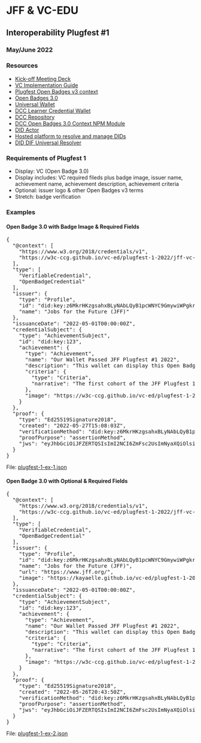 # JFF & VC-EDU 
## Interoperability Plugfest #1 

### May/June 2022

### Resources

* [Kick-off Meeting Deck](https://docs.google.com/presentation/d/1YoS3est-YnWO1tI7JjJDjSPSnIXJNon_TFosKyneaJg/edit?usp=sharing)
* [VC Implementation Guide](https://www.w3.org/TR/vc-imp-guide/)
* [Plugfest Open Badges v3 context](https://w3c-ccg.github.io/vc-ed/plugfest-1-2022/jff-vc-edu-plugfest-1-context.json)
* [Open Badges 3.0](https://imsglobal.github.io/openbadges-specification/ob_v3p0.html)
* [Universal Wallet](https://w3c-ccg.github.io/universal-wallet-interop-spec/)
* [DCC Learner Credential Wallet](https://github.com/digitalcredentials/learner-credential-wallet)
* [DCC Repository](https://github.com/digitalcredentials)
* [DCC Open Badges 3.0 Context NPM Module](https://github.com/digitalcredentials/open-badges-context)
* [DID Actor](https://api.did.actor/)
* [Hosted platform to resolve and manage DIDs](https://godiddy.com/)
* [DID DIF Universal Resolver](https://dev.uniresolver.io/)

### Requirements of Plugfest 1

* Display: VC (Open Badge 3.0)
* Display includes: VC required fileds plus badge image, issuer name, achievement name, achievement description, achievement criteria
* Optional: issuer logo & other Open Badges v3 terms
* Stretch: badge verification

### Examples

#### Open Badge 3.0 with Badge Image & Required Fields
<pre>
{
  "@context": [
    "https://www.w3.org/2018/credentials/v1",
    "https://w3c-ccg.github.io/vc-ed/plugfest-1-2022/jff-vc-edu-plugfest-1-context.json"
  ],
  "type": [
    "VerifiableCredential",
    "OpenBadgeCredential"
  ],
  "issuer": {
    "type": "Profile",
    "id": "did:key:z6MkrHKzgsahxBLyNAbLQyB1pcWNYC9GmywiWPgkrvntAZcj",
    "name": "Jobs for the Future (JFF)"
  },
  "issuanceDate": "2022-05-01T00:00:00Z",
  "credentialSubject": {
    "type": "AchievementSubject",
    "id": "did:key:123",
    "achievement": {
      "type": "Achievement",
      "name": "Our Wallet Passed JFF Plugfest #1 2022",
      "description": "This wallet can display this Open Badge 3.0",
      "criteria": {
        "type": "Criteria",
        "narrative": "The first cohort of the JFF Plugfest 1 in May/June of 2021 collaborated to push interoperability of VCs in education forward."
      },
      "image": "https://w3c-ccg.github.io/vc-ed/plugfest-1-2022/images/plugfest-1-badge-image.png"
    }
  },
  "proof": {
    "type": "Ed25519Signature2018",
    "created": "2022-05-27T15:08:03Z",
    "verificationMethod": "did:key:z6MkrHKzgsahxBLyNAbLQyB1pcWNYC9GmywiWPgkrvntAZcj#z6MkrHKzgsahxBLyNAbLQyB1pcWNYC9GmywiWPgkrvntAZcj",
    "proofPurpose": "assertionMethod",
    "jws": "eyJhbGciOiJFZERTQSIsImI2NCI6ZmFsc2UsImNyaXQiOlsiYjY0Il19..-1WePLNRNxXq2wOJeLOsxf7kXQqQfQovWYqF6TZATp0CWnn1LL5ABWmsY_EcwtWXfh5KywsuTW_b0re2Y3epDQ"
  }
}
</pre>
File: [plugfest-1-ex-1.json](plugfest-1-ex-1.json)

#### Open Badge 3.0 with Optional & Required Fields
<pre>
{
  "@context": [
    "https://www.w3.org/2018/credentials/v1",
    "https://w3c-ccg.github.io/vc-ed/plugfest-1-2022/jff-vc-edu-plugfest-1-context.json"
  ],
  "type": [
    "VerifiableCredential",
    "OpenBadgeCredential"
  ],
  "issuer": {
    "type": "Profile",
    "id": "did:key:z6MkrHKzgsahxBLyNAbLQyB1pcWNYC9GmywiWPgkrvntAZcj",
    "name": "Jobs for the Future (JFF)",
    "url": "https://www.jff.org/",
    "image": "https://kayaelle.github.io/vc-ed/plugfest-1-2022/images/JFF_LogoLockup.png"
  },
  "issuanceDate": "2022-05-01T00:00:00Z",
  "credentialSubject": {
    "type": "AchievementSubject",
    "id": "did:key:123",
    "achievement": {
      "type": "Achievement",
      "name": "Our Wallet Passed JFF Plugfest #1 2022",
      "description": "This wallet can display this Open Badge 3.0",
      "criteria": {
        "type": "Criteria",
        "narrative": "The first cohort of the JFF Plugfest 1 in May/June of 2021 collaborated to push interoperability of VCs in education forward."
      },
      "image": "https://w3c-ccg.github.io/vc-ed/plugfest-1-2022/images/plugfest-1-badge-image.png"
    }
  },
  "proof": {
    "type": "Ed25519Signature2018",
    "created": "2022-05-26T20:43:50Z",
    "verificationMethod": "did:key:z6MkrHKzgsahxBLyNAbLQyB1pcWNYC9GmywiWPgkrvntAZcj#z6MkrHKzgsahxBLyNAbLQyB1pcWNYC9GmywiWPgkrvntAZcj",
    "proofPurpose": "assertionMethod",
    "jws": "eyJhbGciOiJFZERTQSIsImI2NCI6ZmFsc2UsImNyaXQiOlsiYjY0Il19..i6qtkTNW1lWzsPhqUVyU_80x-wifVuvdMqII5TIYpjWsp0fJ19r7gJReOpTvSMenWxd7rXj9RiyiT1xwB9OVBA"
  }
}
</pre>
File: [plugfest-1-ex-2.json](plugfest-1-ex-2.json)
